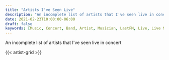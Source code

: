 ```yaml
---
title: "Artists I've Seen Live"
description: "An incomplete list of artists that I've seen live in concert"
date: 2021-02-23T10:00:00-06:00
draft: false
keywords: [Music, Concert, Band, Artist, Musician, LastFM, Live, Live Music]
---
```


An incomplete list of artists that I've seen live in concert

{{< artist-grid >}}
